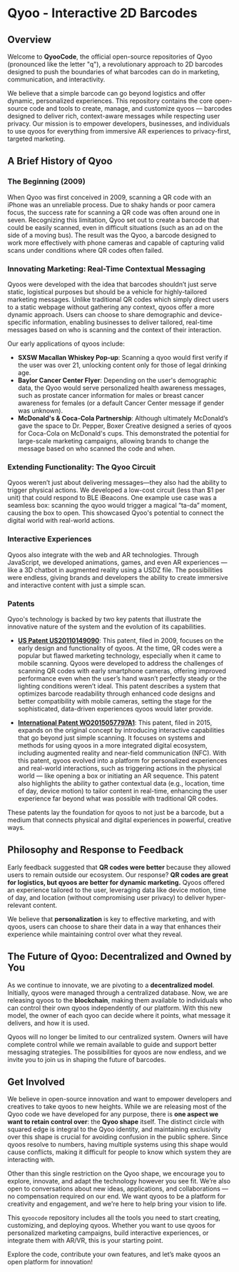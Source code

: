 # Qyoo - Interactive 2D Barcodes

## Overview

Welcome to **QyooCode**, the official open-source repositories of Qyoo (pronounced like the letter "q"), a revolutionary approach to 2D barcodes designed to push the boundaries of what barcodes can do in marketing, communication, and interactivity. 

We believe that a simple barcode can go beyond logistics and offer dynamic, personalized experiences. This repository contains the core open-source code and tools to create, manage, and customize qyoos — barcodes designed to deliver rich, context-aware messages while respecting user privacy. Our mission is to empower developers, businesses, and individuals to use qyoos for everything from immersive AR experiences to privacy-first, targeted marketing.

## A Brief History of Qyoo

### The Beginning (2009)
When Qyoo was first conceived in 2009, scanning a QR code with an iPhone was an unreliable process. Due to shaky hands or poor camera focus, the success rate for scanning a QR code was often around one in seven. Recognizing this limitation, Qyoo set out to create a barcode that could be easily scanned, even in difficult situations (such as an ad on the side of a moving bus). The result was the Qyoo, a barcode designed to work more effectively with phone cameras and capable of capturing valid scans under conditions where QR codes often failed.

### Innovating Marketing: Real-Time Contextual Messaging
Qyoos were developed with the idea that barcodes shouldn’t just serve static, logistical purposes but should be a vehicle for highly-tailored marketing messages. Unlike traditional QR codes which simply direct users to a static webpage without gathering any context, qyoos offer a more dynamic approach. Users can choose to share demographic and device-specific information, enabling businesses to deliver tailored, real-time messages based on who is scanning and the context of their interaction.

Our early applications of qyoos include:

- **SXSW Macallan Whiskey Pop-up**: Scanning a qyoo would first verify if the user was over 21, unlocking content only for those of legal drinking age.
- **Baylor Cancer Center Flyer**: Depending on the user's demographic data, the Qyoo would serve personalized health awareness messages, such as prostate cancer information for males or breast cancer awareness for females (or a default Cancer Center message if gender was unknown).
- **McDonald's & Coca-Cola Partnership**: Although ultimately McDonald’s gave the space to Dr. Pepper, Boxer Creative designed a series of qyoos for Coca-Cola on McDonald's cups. This demonstrated the potential for large-scale marketing campaigns, allowing brands to change the message based on who scanned the code and when.

### Extending Functionality: The Qyoo Circuit
Qyoos weren’t just about delivering messages—they also had the ability to trigger physical actions. We developed a low-cost circuit (less than $1 per unit) that could respond to BLE iBeacons. One example use case was a seamless box: scanning the qyoo would trigger a magical “ta-da” moment, causing the box to open. This showcased Qyoo's potential to connect the digital world with real-world actions.

### Interactive Experiences
Qyoos also integrate with the web and AR technologies. Through JavaScript, we developed animations, games, and even AR experiences — like a 3D chatbot in augmented reality using a USDZ file. The possibilities were endless, giving brands and developers the ability to create immersive and interactive content with just a simple scan.

### Patents

Qyoo's technology is backed by two key patents that illustrate the innovative nature of the system and the evolution of its capabilities.

- [**US Patent US20110149090**](https://patents.google.com/patent/US20110149090): This patent, filed in 2009, focuses on the early design and functionality of qyoos. At the time, QR codes were a popular but flawed marketing technology, especially when it came to mobile scanning. Qyoos were developed to address the challenges of scanning QR codes with early smartphone cameras, offering improved performance even when the user’s hand wasn’t perfectly steady or the lighting conditions weren’t ideal. This patent describes a system that optimizes barcode readability through enhanced code designs and better compatibility with mobile cameras, setting the stage for the sophisticated, data-driven experiences qyoos would later provide.

- [**International Patent WO2015057797A1**](https://patents.google.com/patent/WO2015057797A1/en): This patent, filed in 2015, expands on the original concept by introducing interactive capabilities that go beyond just simple scanning. It focuses on systems and methods for using qyoos in a more integrated digital ecosystem, including augmented reality and near-field communication (NFC). With this patent, qyoos evolved into a platform for personalized experiences and real-world interactions, such as triggering actions in the physical world — like opening a box or initiating an AR sequence. This patent also highlights the ability to gather contextual data (e.g., location, time of day, device motion) to tailor content in real-time, enhancing the user experience far beyond what was possible with traditional QR codes.

These patents lay the foundation for qyoos to not just be a barcode, but a medium that connects physical and digital experiences in powerful, creative ways.

## Philosophy and Response to Feedback

Early feedback suggested that **QR codes were better** because they allowed users to remain outside our ecosystem. Our response? **QR codes are great for logistics, but qyoos are better for dynamic marketing.** Qyoos offered an experience tailored to the user, leveraging data like device motion, time of day, and location (without compromising user privacy) to deliver hyper-relevant content.

We believe that **personalization** is key to effective marketing, and with qyoos, users can choose to share their data in a way that enhances their experience while maintaining control over what they reveal.

## The Future of Qyoo: Decentralized and Owned by You

As we continue to innovate, we are pivoting to a **decentralized model**. Initially, qyoos were managed through a centralized database. Now, we are releasing qyoos to the **blockchain**, making them available to individuals who can control their own qyoos independently of our platform. With this new model, the owner of each qyoo can decide where it points, what message it delivers, and how it is used.

Qyoos will no longer be limited to our centralized system. Owners will have complete control while we remain available to guide and support better messaging strategies. The possibilities for qyoos are now endless, and we invite you to join us in shaping the future of barcodes.

## Get Involved

We believe in open-source innovation and want to empower developers and creatives to take qyoos to new heights. While we are releasing most of the Qyoo code we have developed for any purpose, there is **one aspect we want to retain control over**: the **Qyoo shape** itself. The distinct circle with squared edge is integral to the Qyoo identity, and maintaining exclusivity over this shape is crucial for avoiding confusion in the public sphere. Since qyoos resolve to numbers, having multiple systems using this shape would cause conflicts, making it difficult for people to know which system they are interacting with.

Other than this single restriction on the Qyoo shape, we encourage you to explore, innovate, and adapt the technology however you see fit. We’re also open to conversations about new ideas, applications, and collaborations — no compensation required on our end. We want qyoos to be a platform for creativity and engagement, and we're here to help bring your vision to life.

This `qyoocode` repository includes all the tools you need to start creating, customizing, and deploying qyoos. Whether you want to use qyoos for personalized marketing campaigns, build interactive experiences, or integrate them with AR/VR, this is your starting point. 

Explore the code, contribute your own features, and let’s make qyoos an open platform for innovation!
